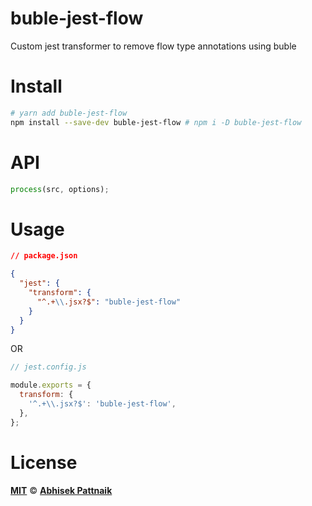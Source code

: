 # buble-jest-flow

Custom jest transformer to remove flow type annotations using buble

# Install

```sh
# yarn add buble-jest-flow
npm install --save-dev buble-jest-flow # npm i -D buble-jest-flow
```

# API

```js
process(src, options);
```

# Usage

```json
// package.json

{
  "jest": {
    "transform": {
      "^.+\\.jsx?$": "buble-jest-flow"
    }
  }
}
```

OR

```js
// jest.config.js

module.exports = {
  transform: {
    '^.+\\.jsx?$': 'buble-jest-flow',
  },
};
```

# License

[**MIT**](https://abhisekp.mit-license.org/) © [**Abhisek Pattnaik**](https://github.com/abhisekp)
